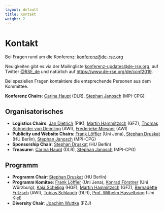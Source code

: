 ```yaml
--- 
layout: default
title: Kontakt
weight: 2
---
```


# Kontakt

Bei Fragen rund um die Konferenz: [konferenz@de-rse.org](mailto:konferenz@de-rse.org)

Neuigkeiten gibt es via der Mailingliste [konferenz-updates@de-rse.org](mailto:https://ml06.ispgateway.de/mailman/listinfo/konferenz-updates_de-rse.org), auf Twitter [@RSE_de](https://twitter.com/RSE_de) und natürlich auf <https://www.de-rse.org/de/conf2019>.

Bei speziellen Fragen kontaktiere die entsprechende Personen aus dem Kommittee.

**Konferenz Chairs**: [Carina Haupt](mailto:carina.haupt@dlr.de) (DLR), [Stephan Janosch](mailto:janosch@mpi-cbg.de) (MPI-CPG)

## Organisatorisches

* **Logistics Chairs**: [Jan Dietrich](mailto:dietrich@pik-potsdam.de) (PIK), [Martin Hammitzsch](mailto:martin.hammitzsch@gfz-potsdam.de) (GFZ), [Thomas Schneider von Deimling](mailto:thomas.schneider@awi.de) (AWI), [Frederieke Miesner](mailto:frederieke.miesner@awi.de) (AWI)
* **Publicity und Website Chairs**: [Frank Löffler](mailto:frank.loeffler@uni-jena.de) (Uni Jena), [Stephan Druskat](mailto:<stephan.druskat@hu-berlin.de) (HU Berlin), [Stephan Janosch](mailto:janosch@mpi-cbg.de) (MPI-CPG)
* **Sponsorship Chair**: [Stephan Druskat](mailto:<stephan.druskat@hu-berlin.de) (HU Berlin)
* **Treasurer**: [Carina Haupt](mailto:carina.haupt@dlr.de) (DLR), [Stephan Janosch](mailto:janosch@mpi-cbg.de) (MPI-CPG)

## Programm

* **Programm Chair**: [Stephan Druskat](mailto:<stephan.druskat@hu-berlin.de) (HU Berlin)
* **Programm Komitee**: [Frank Löffler](mailto:frank.loeffler@uni-jena.de) (Uni Jena),
 [Konrad Förstner](mailto:konrad@foerstner.org) (Uni Würzburg),
 [Kaja Scheliga](mailto:kaja.scheliga@os.helmholtz.de) (HGF),
 [Martin Hammitzsch](mailto:martin.hammitzsch@gfz-potsdam.de) (GFZ),
 [Bernadette Fritzsch](mailto:Bernadette.Fritzsch@awi.de) (AWI),
 [Tobias Schlauch](mailto:tobias.schlauch@dlr.de) (DLR),
 [Prof. Wilhelm Hasselbring](mailto:hasselbring@email.uni-kiel.de) (Uni Kiel)
* **Diversity Chair**: [Joachim Wuttke](mailto:j.wuttke@fz-juelich.de) (FZJ)
